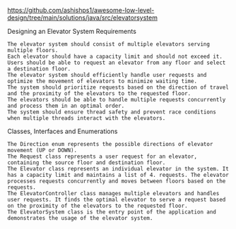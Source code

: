 https://github.com/ashishps1/awesome-low-level-design/tree/main/solutions/java/src/elevatorsystem

Designing an Elevator System
Requirements

    The elevator system should consist of multiple elevators serving multiple floors.
    Each elevator should have a capacity limit and should not exceed it.
    Users should be able to request an elevator from any floor and select a destination floor.
    The elevator system should efficiently handle user requests and optimize the movement of elevators to minimize waiting time.
    The system should prioritize requests based on the direction of travel and the proximity of the elevators to the requested floor.
    The elevators should be able to handle multiple requests concurrently and process them in an optimal order.
    The system should ensure thread safety and prevent race conditions when multiple threads interact with the elevators.

Classes, Interfaces and Enumerations

    The Direction enum represents the possible directions of elevator movement (UP or DOWN).
    The Request class represents a user request for an elevator, containing the source floor and destination floor.
    The Elevator class represents an individual elevator in the system. It has a capacity limit and maintains a list of 4. requests. The elevator processes requests concurrently and moves between floors based on the requests.
    The ElevatorController class manages multiple elevators and handles user requests. It finds the optimal elevator to serve a request based on the proximity of the elevators to the requested floor.
    The ElevatorSystem class is the entry point of the application and demonstrates the usage of the elevator system.
